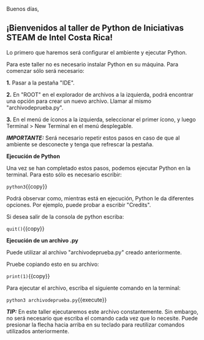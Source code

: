 Buenos días, 

## ¡Bienvenidos al taller de Python de Iniciativas STEAM de Intel Costa Rica!

Lo primero que haremos será configurar el ambiente y ejecutar Python.

Para este taller no es necesario instalar Python en su máquina. Para comenzar sólo será necesario:

**1.** Pasar a la pestaña "IDE".  

**2.** En "ROOT" en el explorador de archivos a la izquierda, podrá encontrar una opción para crear un nuevo archivo. Llamar al mismo "archivodeprueba.py".  

**3.** En el menú de íconos a la izquierda, seleccionar el primer ícono, y luego Terminal > New Terminal en el menú desplegable.  

***IMPORTANTE:*** Será necesario repetir estos pasos en caso de que al ambiente se desconecte y tenga que refrescar la pestaña.

**Ejecución de Python**

Una vez se han completado estos pasos, podemos ejecutar Python en la terminal. Para esto sólo es necesario escribir: 

`python3`{{copy}}

Podrá observar como, mientras está en ejecución, Python le da diferentes opciones. Por ejemplo, puede probar a escribir "Credits".

Si desea salir de la consola de python escriba: 

`quit()`{{copy}}

**Ejecución de un archivo .py**

Puede utilizar al archivo "archivodeprueba.py" creado anteriormente. 

Pruebe copiando esto en su archivo: 

`print(1)`{{copy}}

Para ejecutar el archivo, escriba el siguiente comando en la terminal:

`python3 archivodeprueba.py`{{execute}}

***TIP:*** En este taller ejecutaremos este archivo constantemente. Sin embargo, no será necesario que escriba el comando cada vez que lo necesite. 
Puede presionar la flecha hacia arriba en su teclado para reutilizar comandos utilizados anteriormente.
